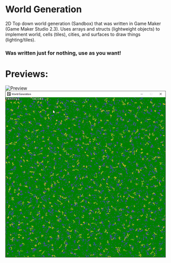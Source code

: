 # World Generation
 2D Top down world generation (Sandbox) that was written in Game Maker (Game Maker Studio 2.3). Uses arrays and structs (lightweight objects) to implement world, cells (tiles), cities, and surfaces to draw things (lighting/tiles).
### Was written just for nothing, use as you want!
# Previews:
 ![Preview](preview.gif)
 ![Preview](preview.png)
